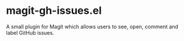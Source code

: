# magit-gh-issues.el
A small plugin for Magit which allows users to see, open, comment and label GitHub issues.
